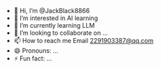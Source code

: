 - 👋 Hi, I’m @JackBlack8866
- 👀 I’m interested in AI learning
- 🌱 I’m currently learning LLM
- 💞️ I’m looking to collaborate on ...
- 📫 How to reach me Email 2291903387@qq.com
- 😄 Pronouns: ...
- ⚡ Fun fact: ...

<!---
JackBlack8866/JackBlack8866 is a ✨ special ✨ repository because its `README.md` (this file) appears on your GitHub profile.
You can click the Preview link to take a look at your changes.
--->
